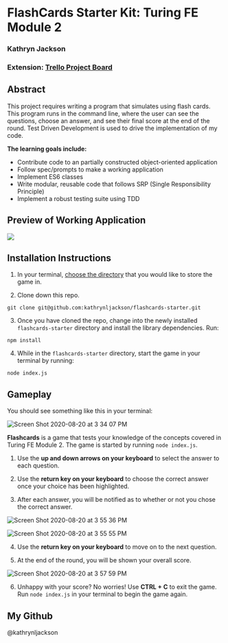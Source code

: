 # FlashCards Starter Kit: Turing FE Module 2
### Kathryn Jackson
### Extension: [Trello Project Board](https://trello.com/b/cf2Jiow3/flash-cards)

## Abstract

This project requires writing a program that simulates using flash cards. This program runs in the command line, where the user can see the questions, choose an answer, and see their final score at the end of the round. Test Driven Development is used to drive the implementation of my code.

**The learning goals include:**
* Contribute code to an partially constructed object-oriented application
* Follow spec/prompts to make a working application
* Implement ES6 classes
* Write modular, reusable code that follows SRP (Single Responsibility Principle)
* Implement a robust testing suite using TDD


## Preview of Working Application

![](https://media2.giphy.com/media/YqKtbYLe8KYWgOPf6B/giphy.gif)


## Installation Instructions

1. In your terminal, [choose the directory](https://www.git-tower.com/learn/git/ebook/en/command-line/appendix/command-line-101#:~:text=To%20change%20this%20current%20working,%24%20cd%20..) that you would like to store the game in. 

2. Clone down this repo.
```
git clone git@github.com:kathrynljackson/flashcards-starter.git
```

3. Once you have cloned the repo, change into the newly installed `flashcards-starter` directory and install the library dependencies. Run:
```
npm install
```

4. While in the `flashcards-starter` directory, start the game in your terminal by running:

```
node index.js
```


## Gameplay
You should see something like this in your terminal:

![Screen Shot 2020-08-20 at 3 34 07 PM](https://user-images.githubusercontent.com/65988644/90831556-39a7eb80-e301-11ea-9ec7-4e7c4fde1910.png)

**Flashcards** is a game that tests your knowledge of the concepts covered in Turing FE Module 2. The game is started by running `node index.js`.

1. Use the **up and down arrows on your keyboard** to select the answer to each question.

2. Use the **return key on your keyboard** to choose the correct answer once your choice has been highlighted. 

3. After each answer, you will be notified as to whether or not you chose the correct answer.

![Screen Shot 2020-08-20 at 3 55 36 PM](https://user-images.githubusercontent.com/65988644/90831579-49273480-e301-11ea-87c2-7f97d57cd786.png)

![Screen Shot 2020-08-20 at 3 55 55 PM](https://user-images.githubusercontent.com/65988644/90831606-580de700-e301-11ea-8026-5000821b5dc7.png)

4. Use the **return key on your keyboard** to move on to the next question.

5. At the end of the round, you will be shown your overall score.

![Screen Shot 2020-08-20 at 3 57 59 PM](https://user-images.githubusercontent.com/65988644/90831527-2c8afc80-e301-11ea-99e0-1711c9a016fc.png)

6. Unhappy with your score? No worries! Use **CTRL + C** to exit the game. Run `node index.js` in your terminal to begin the game again. 


## My Github
@kathrynljackson

